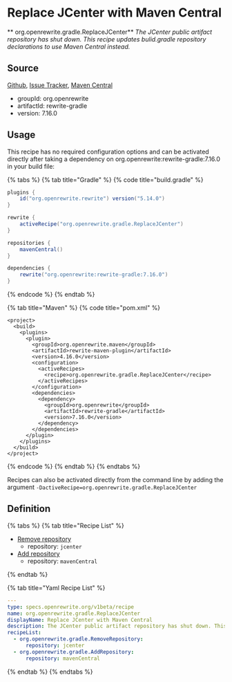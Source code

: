 # Replace JCenter with Maven Central

** org.openrewrite.gradle.ReplaceJCenter**
_The JCenter public artifact repository has shut down. This recipe updates bulid.gradle repository declarations to use Maven Central instead._

## Source

[Github](https://github.com/openrewrite/rewrite-gradle), [Issue Tracker](https://github.com/openrewrite/rewrite-gradle/issues), [Maven Central](https://search.maven.org/artifact/org.openrewrite/rewrite-gradle/7.16.0/jar)

* groupId: org.openrewrite
* artifactId: rewrite-gradle
* version: 7.16.0


## Usage

This recipe has no required configuration options and can be activated directly after taking a dependency on org.openrewrite:rewrite-gradle:7.16.0 in your build file:

{% tabs %}
{% tab title="Gradle" %}
{% code title="build.gradle" %}
```groovy
plugins {
    id("org.openrewrite.rewrite") version("5.14.0")
}

rewrite {
    activeRecipe("org.openrewrite.gradle.ReplaceJCenter")
}

repositories {
    mavenCentral()
}

dependencies {
    rewrite("org.openrewrite:rewrite-gradle:7.16.0")
}
```
{% endcode %}
{% endtab %}

{% tab title="Maven" %}
{% code title="pom.xml" %}
```markup
<project>
  <build>
    <plugins>
      <plugin>
        <groupId>org.openrewrite.maven</groupId>
        <artifactId>rewrite-maven-plugin</artifactId>
        <version>4.16.0</version>
        <configuration>
          <activeRecipes>
            <recipe>org.openrewrite.gradle.ReplaceJCenter</recipe>
          </activeRecipes>
        </configuration>
        <dependencies>
          <dependency>
            <groupId>org.openrewrite</groupId>
            <artifactId>rewrite-gradle</artifactId>
            <version>7.16.0</version>
          </dependency>
        </dependencies>
      </plugin>
    </plugins>
  </build>
</project>
```
{% endcode %}
{% endtab %}
{% endtabs %}

Recipes can also be activated directly from the command line by adding the argument `-DactiveRecipe=org.openrewrite.gradle.ReplaceJCenter`

## Definition

{% tabs %}
{% tab title="Recipe List" %}
* [Remove repository](../gradle/removerepository.md)
  * repository: `jcenter`
* [Add repository](../gradle/addrepository.md)
  * repository: `mavenCentral`

{% endtab %}

{% tab title="Yaml Recipe List" %}
```yaml
---
type: specs.openrewrite.org/v1beta/recipe
name: org.openrewrite.gradle.ReplaceJCenter
displayName: Replace JCenter with Maven Central
description: The JCenter public artifact repository has shut down. This recipe updates bulid.gradle repository declarations to use Maven Central instead.
recipeList:
  - org.openrewrite.gradle.RemoveRepository:
      repository: jcenter
  - org.openrewrite.gradle.AddRepository:
      repository: mavenCentral

```
{% endtab %}
{% endtabs %}
